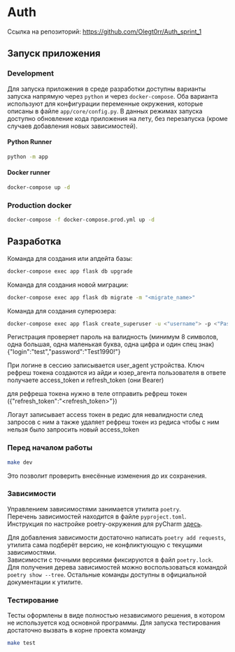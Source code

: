 # Auth

Ссылка на репозиторий: https://github.com/Olegt0rr/Auth_sprint_1


## Запуск приложения

### Development

Для запуска приложения в среде разработки доступны варианты запуска напрямую через `python` и
через `docker-compose`. Оба варианта используют для конфигурации переменные окружения, которые
описаны в файле `app/core/config.py`. В данных режимах запуска доступно обновление кода приложения
на лету, без перезапуска (кроме случаев добавления новых зависимостей).

#### Python Runner

```bash
python -m app
```

#### Docker runner

```bash
docker-compose up -d
```

### Production docker

```bash
docker-compose -f docker-compose.prod.yml up -d
```

## Разработка

Команда для создания или апдейта базы:

```bash
docker-compose exec app flask db upgrade
```

Команда для создания новой миграции:

```bash
docker-compose exec app flask db migrate -m "<migrate_name>"
```

Команда для создания суперюзера:

```bash
docker-compose exec app flask create_superuser -u <"username"> -p <"Password">
```

Регистрация проверяет пароль на валидность (минимум 8 символов, одна большая, одна маленькая буква,
одна цифра и один спец знак) {"login":"test","password":"Test1990!"}

При логине в сессию записывается user_agent устройства. Ключ рефреш токена создаются из айди и
юзер_агента пользователя в ответе получаете access_token и refresh_token (они Bearer)

для рефреша токена нужно в теле отправить рефреш токен ({"refresh_token":"<refresh_token>"})

Логаут записывает access токен в редис для невалидности след запросов с ним а также удаляет рефреш
токен из редиса чтобы с ним нельзя было запросить новый access_token

### Перед началом работы

```bash
make dev
```

Это позволит проверить внесённые изменения до их сохранения.

### Зависимости

Управлением зависимостями занимается утилита `poetry`. \
Перечень зависимостей находится в файле `pyproject.toml`. \
Инструкция по настройке poetry-окружения для
pyCharm [здесь](https://www.jetbrains.com/help/pycharm/poetry.html).

Для добавления зависимости достаточно написать `poetry add requests`, утилита сама подберёт версию,
не конфликтующую с текущими зависимостями. \
Зависимости с точными версиями фиксируются в файл `poetry.lock`. \
Для получения дерева зависимостей можно воспользоваться командой `poetry show --tree`. Остальные
команды доступны в официальной документации к утилите.

### Тестирование

Тесты оформлены в виде полностью независимого решения, в котором не используется код основной
программы. Для запуска тестирования достаточно вызвать в корне проекта команду

```bash
make test
```
